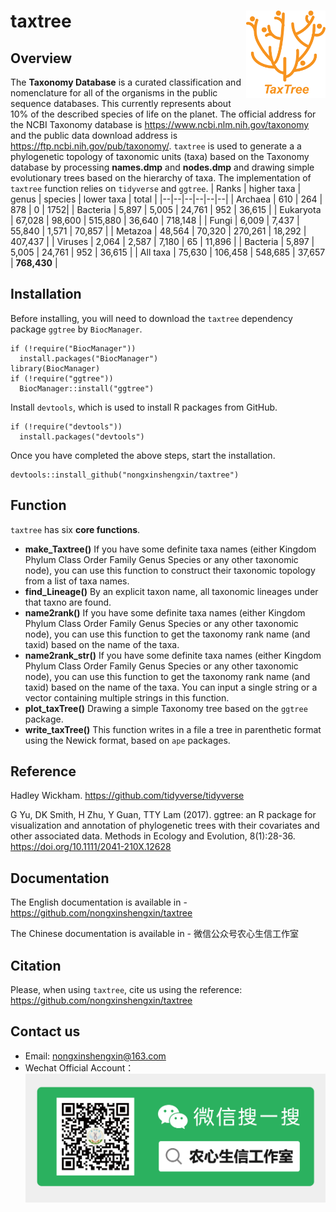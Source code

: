 # taxtree <img src="image/TAXTREE.png" align="right" alt="taxtree logo" style="height: 140px;">
## Overview
The **Taxonomy Database** is a curated classification and nomenclature for all of the organisms in the public sequence databases. This currently represents about 10% of the described species of life on the planet. The official address for the NCBI Taxonomy database is https://www.ncbi.nlm.nih.gov/taxonomy and the public data download address is https://ftp.ncbi.nih.gov/pub/taxonomy/. `taxtree` is used to generate a a phylogenetic topology of taxonomic units (taxa) based on the Taxonomy database by processing **names.dmp** and **nodes.dmp** and drawing simple evolutionary trees based on the hierarchy of taxa. The implementation of `taxtree` function relies on `tidyverse` and `ggtree`.
| Ranks | higher taxa | genus | species | lower taxa | total |
|--|--|--|--|--|--|
| Archaea | 610 | 264 | 878 | 0 | 1752|
| Bacteria | 5,897 | 5,005 | 24,761 | 952 | 36,615 |
| Eukaryota | 67,028 | 98,600 | 515,880 | 36,640 | 718,148 |
| Fungi | 6,009 | 7,437 | 55,840 | 1,571 | 70,857 |
| Metazoa | 48,564 | 70,320 | 270,261 | 18,292 | 407,437 |
| Viruses | 2,064 | 2,587 | 7,180 | 65 | 11,896 |
| Bacteria | 5,897 | 5,005 | 24,761 | 952 | 36,615 |
| All taxa | 75,630 | 106,458 | 548,685 | 37,657 | **768,430** |
## Installation
Before installing, you will need to download the `taxtree` dependency package `ggtree` by `BiocManager`.
```{r}
if (!require("BiocManager"))
  install.packages("BiocManager")
library(BiocManager)
if (!require("ggtree"))
  BiocManager::install("ggtree")
```
Install `devtools`, which is used to install R packages from GitHub.
```{r}
if (!require("devtools"))
  install.packages("devtools")
```
Once you have completed the above steps, start the installation.
```{r}
devtools::install_github("nongxinshengxin/taxtree")
```
## Function
`taxtree` has six **core functions**.
- **make_Taxtree()**  If you have some definite taxa names (either Kingdom Phylum Class Order Family Genus Species or any other taxonomic node), you can use this function to construct their taxonomic topology from a list of taxa names.
- **find_Lineage()**  By an explicit taxon name, all taxonomic lineages under that taxno are found.
- **name2rank()**  If you have some definite taxa names (either Kingdom Phylum Class Order Family Genus Species or any other taxonomic node), you can use this function to get the taxonomy rank name (and taxid) based on the name of the taxa.
- **name2rank_str()** If you have some definite taxa names (either Kingdom Phylum Class Order Family Genus Species or any other taxonomic node), you can use this function to get the taxonomy rank name (and taxid) based on the name of the taxa. You can input a single string or a vector containing multiple strings in this function.
- **plot_taxTree()**  Drawing a simple Taxonomy tree based on the `ggtree` package.
- **write_taxTree()**  This function writes in a file a tree in parenthetic format using the Newick format, based on `ape` packages.

## Reference
Hadley Wickham. https://github.com/tidyverse/tidyverse

G Yu, DK Smith, H Zhu, Y Guan, TTY Lam (2017). ggtree: an R package for visualization and annotation of phylogenetic trees with their covariates and other associated data. Methods in Ecology and Evolution, 8(1):28-36. https://doi.org/10.1111/2041-210X.12628

## Documentation
The English documentation is available in - https://github.com/nongxinshengxin/taxtree

The Chinese documentation is available in - 微信公众号农心生信工作室

## Citation
Please, when using `taxtree`, cite us using the reference: https://github.com/nongxinshengxin/taxtree

## Contact us
- Email: nongxinshengxin@163.com
- Wechat Official Account：
![](/image/wx.png)
